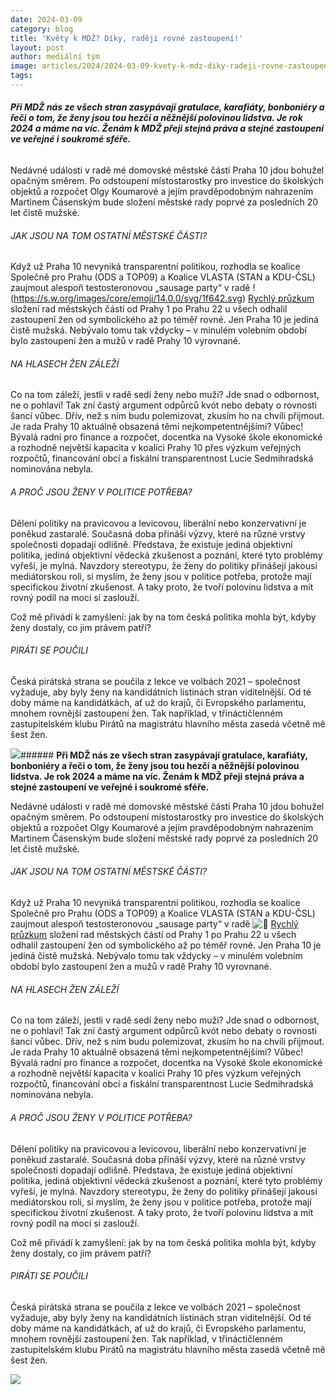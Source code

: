 ```yaml
---
date: 2024-03-09
category: blog
title: 'Květy k MDŽ? Díky, raději rovné zastoupení!'
layout: post
author: mediální tým
image: articles/2024/2024-03-09-kvety-k-mdz-diky-radeji-rovne-zastoupeni.jpg
tags:
---
```


###### **Při MDŽ nás ze všech stran zasypávají gratulace, karafiáty, bonboniéry a řeči o tom, že ženy jsou tou hezčí a něžnější polovinou lidstva. Je rok 2024 a máme na víc. Ženám k MDŽ přeji stejná práva a stejné zastoupení ve veřejné i soukromé sféře.**

Nedávné události v radě mé domovské městské části Praha 10 jdou bohužel opačným směrem. Po odstoupení místostarostky pro investice do školských objektů a rozpočet Olgy Koumarové a jejím pravděpodobným nahrazením Martinem Čásenským bude složení městské rady poprvé za posledních 20 let čistě mužské.

###### JAK JSOU NA TOM OSTATNÍ MĚSTSKÉ ČÁSTI?

Když už Praha 10 nevyniká transparentní politikou, rozhodla se koalice Společně pro Prahu (ODS a TOP09) a Koalice VLASTA (STAN a KDU-ČSL) zaujmout alespoň testosteronovou „sausage party“ v radě  !(https://s.w.org/images/core/emoji/14.0.0/svg/1f642.svg)  [Rychlý průzkum](https://docs.google.com/spreadsheets/d/1sKNM8NqxCBSY6uhAo7XZMHqsP-OJWyqhtNk2GNraqDU/edit?usp=sharing)  složení rad městských částí od Prahy 1 po Prahu 22 u všech odhalil zastoupení žen od symbolického až po téměř rovné. Jen Praha 10 je jediná čistě mužská. Nebývalo tomu tak vždycky – v minulém volebním období bylo zastoupení žen a mužů v radě Prahy 10 vyrovnané.

###### NA HLASECH ŽEN ZÁLEŽÍ

Co na tom záleží, jestli v radě sedí ženy nebo muži? Jde snad o odbornost, ne o pohlaví! Tak zní častý argument odpůrců kvót nebo debaty o rovnosti šancí vůbec. Dřív, než s ním budu polemizovat, zkusím ho na chvíli přijmout. Je rada Prahy 10 aktuálně obsazená těmi nejkompetentnějšími? Vůbec! Bývalá radní pro finance a rozpočet, docentka na Vysoké škole ekonomické a rozhodně největší kapacita v koalici Prahy 10 přes výzkum veřejných rozpočtů, financování obcí a fiskální transparentnost Lucie Sedmihradská nominována nebyla.

###### A PROČ JSOU ŽENY V POLITICE POTŘEBA?

Dělení politiky na pravicovou a levicovou, liberální nebo konzervativní je poněkud zastaralé. Současná doba přináší výzvy, které na různé vrstvy společnosti dopadají odlišně. Představa, že existuje jediná objektivní politika, jediná objektivní vědecká zkušenost a poznání, které tyto problémy vyřeší, je mylná. Navzdory stereotypu, že ženy do politiky přinášejí jakousi mediátorskou roli, si myslím, že ženy jsou v politice potřeba, protože mají specifickou životní zkušenost. A taky proto, že tvoří polovinu lidstva a mít rovný podíl na moci si zaslouží.

Což mě přivádí k zamyšlení: jak by na tom česká politika mohla být, kdyby ženy dostaly, co jim právem patří?

###### PIRÁTI SE POUČILI

Česká pirátská strana se poučila z lekce ve volbách 2021 – společnost vyžaduje, aby byly ženy na kandidátních listinách stran viditelnější. Od té doby máme na kandidátkách, ať už do krajů, či Evropského parlamentu, mnohem rovnější zastoupení žen. Tak například, v třináctičlenném zastupitelském klubu Pirátů na magistrátu hlavního města zasedá včetně mě šest žen.

![](https://pirati10.cz/wp-content/uploads/2024/03/Xparek10-300x158.jpg)###### **Při MDŽ nás ze všech stran zasypávají gratulace, karafiáty, bonboniéry a řeči o tom, že ženy jsou tou hezčí a něžnější polovinou lidstva. Je rok 2024 a máme na víc. Ženám k MDŽ přeji stejná práva a stejné zastoupení ve veřejné i soukromé sféře.**

Nedávné události v radě mé domovské městské části Praha 10 jdou bohužel opačným směrem. Po odstoupení místostarostky pro investice do školských objektů a rozpočet Olgy Koumarové a jejím pravděpodobným nahrazením Martinem Čásenským bude složení městské rady poprvé za posledních 20 let čistě mužské.

###### JAK JSOU NA TOM OSTATNÍ MĚSTSKÉ ČÁSTI?

Když už Praha 10 nevyniká transparentní politikou, rozhodla se koalice Společně pro Prahu (ODS a TOP09) a Koalice VLASTA (STAN a KDU-ČSL) zaujmout alespoň testosteronovou „sausage party“ v radě  ![🙂](https://s.w.org/images/core/emoji/14.0.0/svg/1f642.svg)  [Rychlý průzkum](https://docs.google.com/spreadsheets/d/1sKNM8NqxCBSY6uhAo7XZMHqsP-OJWyqhtNk2GNraqDU/edit?usp=sharing)  složení rad městských částí od Prahy 1 po Prahu 22 u všech odhalil zastoupení žen od symbolického až po téměř rovné. Jen Praha 10 je jediná čistě mužská. Nebývalo tomu tak vždycky – v minulém volebním období bylo zastoupení žen a mužů v radě Prahy 10 vyrovnané.

###### NA HLASECH ŽEN ZÁLEŽÍ

Co na tom záleží, jestli v radě sedí ženy nebo muži? Jde snad o odbornost, ne o pohlaví! Tak zní častý argument odpůrců kvót nebo debaty o rovnosti šancí vůbec. Dřív, než s ním budu polemizovat, zkusím ho na chvíli přijmout. Je rada Prahy 10 aktuálně obsazená těmi nejkompetentnějšími? Vůbec! Bývalá radní pro finance a rozpočet, docentka na Vysoké škole ekonomické a rozhodně největší kapacita v koalici Prahy 10 přes výzkum veřejných rozpočtů, financování obcí a fiskální transparentnost Lucie Sedmihradská nominována nebyla.

###### A PROČ JSOU ŽENY V POLITICE POTŘEBA?

Dělení politiky na pravicovou a levicovou, liberální nebo konzervativní je poněkud zastaralé. Současná doba přináší výzvy, které na různé vrstvy společnosti dopadají odlišně. Představa, že existuje jediná objektivní politika, jediná objektivní vědecká zkušenost a poznání, které tyto problémy vyřeší, je mylná. Navzdory stereotypu, že ženy do politiky přinášejí jakousi mediátorskou roli, si myslím, že ženy jsou v politice potřeba, protože mají specifickou životní zkušenost. A taky proto, že tvoří polovinu lidstva a mít rovný podíl na moci si zaslouží.

Což mě přivádí k zamyšlení: jak by na tom česká politika mohla být, kdyby ženy dostaly, co jim právem patří?

###### PIRÁTI SE POUČILI

Česká pirátská strana se poučila z lekce ve volbách 2021 – společnost vyžaduje, aby byly ženy na kandidátních listinách stran viditelnější. Od té doby máme na kandidátkách, ať už do krajů, či Evropského parlamentu, mnohem rovnější zastoupení žen. Tak například, v třináctičlenném zastupitelském klubu Pirátů na magistrátu hlavního města zasedá včetně mě šest žen.

![](https://pirati10.cz/wp-content/uploads/2024/03/Xparek10-300x158.jpg)
